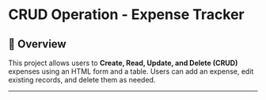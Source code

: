# CRUD Operation - Expense Tracker

## 🚀 Overview
This project allows users to **Create, Read, Update, and Delete (CRUD)** expenses using an HTML form and a table. Users can add an expense, edit existing records, and delete them as needed.

---

